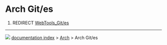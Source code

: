 # Arch Git/es
1.  REDIRECT [WebTools\_Git/es](WebTools_Git/es.md)



---
![](images/Right_arrow.png) [documentation index](../README.md) > [Arch](Arch_Workbench.md) > Arch Git/es
